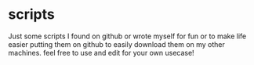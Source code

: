 # scripts
Just some scripts I found on github
or wrote myself for fun or to make life easier
putting them on github to easily download them on my
other machines.
feel free to use and edit for your own usecase!

